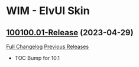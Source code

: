 # WIM - ElvUI Skin

## [100100.01-Release](https://github.com/fubaWoW/WIM_ElvUI_Skin/tree/100100.01-Release) (2023-04-29)
[Full Changelog](https://github.com/fubaWoW/WIM_ElvUI_Skin/compare/100005.02-Release...100100.01-Release) [Previous Releases](https://github.com/fubaWoW/WIM_ElvUI_Skin/releases)

- TOC Bump for 10.1  
